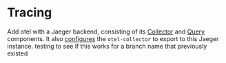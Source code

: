 # Tracing

Add otel with a Jaeger backend, consisting of its [Collector](https://www.jaegertracing.io/docs/1.37/architecture/#collector) and [Query](https://www.jaegertracing.io/docs/1.37/architecture/#query) components. It also [configures](https://github.com/sourcegraph/sourcegraph/blob/main/docker-images/opentelemetry-collector/configs/jaeger.yaml) the `otel-collector` to export to this Jaeger instance.
testing to see if this works for a branch name that previously existed
